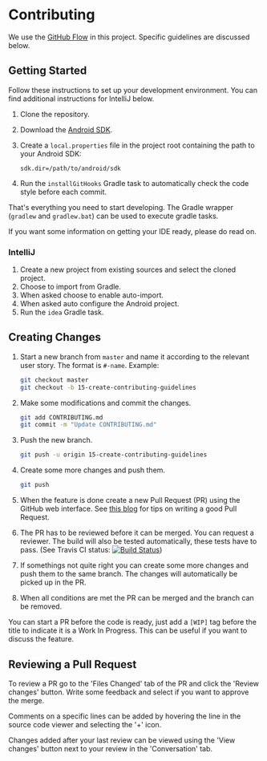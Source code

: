 # Contributing

We use the [GitHub Flow](https://guides.github.com/introduction/flow/) in this project. Specific guidelines are discussed below.
 
## Getting Started

Follow these instructions to set up your development environment. You can find additional instructions for IntelliJ below.

1. Clone the repository.
2. Download the [Android SDK](https://developer.android.com/sdk/index.html).
3. Create a `local.properties` file in the project root containing the path to your Android SDK:

    ```properties
    sdk.dir=/path/to/android/sdk
    ```

4. Run the `installGitHooks` Gradle task to automatically check the code style before each commit. 

That's everything you need to start developing. The Gradle wrapper (`gradlew` and `gradlew.bat`) can be used to execute gradle tasks.

If you want some information on getting your IDE ready, please do read on.

### IntelliJ

1. Create a new project from existing sources and select the cloned project.
2. Choose to import from Gradle.
3. When asked choose to enable auto-import.
4. When asked auto configure the Android project.
5. Run the `idea` Gradle task.

## Creating Changes

1. Start a new branch from `master` and name it according to the relevant user story. The format is `#-name`. Example:
    
    ```bash
    git checkout master
    git checkout -b 15-create-contributing-guidelines
    ```
2. Make some modifications and commit the changes.
 
    ```bash
    git add CONTRIBUTING.md
    git commit -m "Update CONTRIBUTING.md"
    ```

3. Push the new branch.

    ```bash
    git push -u origin 15-create-contributing-guidelines
    ```

4. Create some more changes and push them.

    ```bash
    git push
    ```

5. When the feature is done create a new Pull Request (PR) using the GitHub web interface.
See [this blog](https://github.com/blog/1943-how-to-write-the-perfect-pull-request) for tips on writing a good Pull Request.
6. The PR has to be reviewed before it can be merged. You can request a reviewer.
The build will also be tested automatically, these tests have to pass.
(See Travis CI status: [![Build Status](https://travis-ci.org/BakkerTom/happy-news.svg?branch=master)](https://travis-ci.org/BakkerTom/happy-news))
7. If somethings not quite right you can create some more changes and push them to the same branch. The changes will automatically be picked
up in the PR.
8. When all conditions are met the PR can be merged and the branch can be removed.

You can start a PR before the code is ready, just add a `[WIP]` tag before the title to indicate it is a Work In Progress.
This can be useful if you want to discuss the feature.

## Reviewing a Pull Request

To review a PR go to the 'Files Changed' tab of the PR and click the 'Review changes' button.
Write some feedback and select if you want to approve the merge.

Comments on a specific lines can be added by hovering the line in the source code viewer and selecting the '+' icon.

Changes added after your last review can be viewed using the 'View changes' button next to your review in the 'Conversation' tab.
